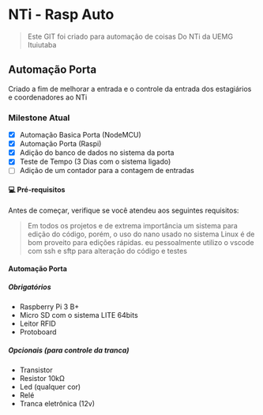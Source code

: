 # NTi - Rasp Auto

> Este GIT foi criado para automação de coisas Do NTi da UEMG Ituiutaba

## Automação Porta 

Criado a fim de melhorar a entrada e o controle da entrada dos estagiários e coordenadores ao NTi

### Milestone Atual

- [x] Automação Basica Porta (NodeMCU)
- [x] Automação Porta (Raspi)
- [x] Adição do banco de dados no sistema da porta
- [x] Teste de Tempo (3 Dias com o sistema ligado)
- [ ] Adição de um contador para a contagem de entradas 

#### 💻 Pré-requisitos

Antes de começar, verifique se você atendeu aos seguintes requisitos:

> Em todos os projetos e de extrema importância um sistema para edição do código, porém, o uso do nano usado no sistema Linux é de bom proveito para edições rápidas. eu pessoalmente utilizo o vscode com ssh e sftp para alteração do código e testes

<!---Estes são apenas requisitos de exemplo. Adicionar, duplicar ou remover conforme necessário--->

#### Automação Porta
##### Obrigatórios
* Raspberry Pi 3 B+
* Micro SD com o sistema LITE 64bits
* Leitor RFID
* Protoboard

##### Opcionais (para controle da tranca) 
* Transistor
* Resistor 10kΩ
* Led (qualquer cor)
* Relé
* Tranca eletrônica (12v)


